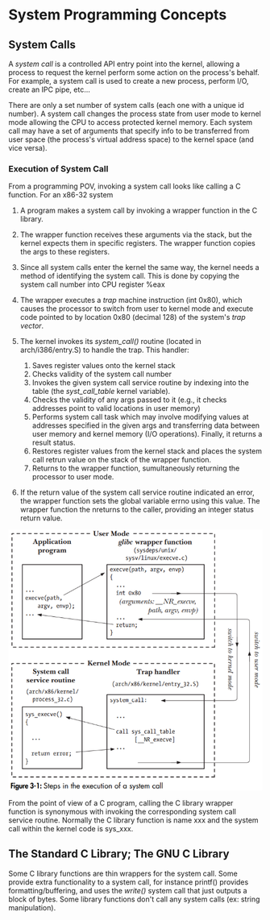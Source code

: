 # System Programming Concepts

## System Calls

A *system call* is a controlled API entry point into the kernel, allowing a process to request the kernel perform some action on the process's behalf. For example, a system call is used to create a new process, perform I/O, create an IPC pipe, etc...

There are only a set number of system calls (each one with a unique id number). A system call changes the process state from user mode to kernel mode allowing the CPU to access protected kernel memory. Each system call may have a set of arguments that specify info to be transferred from user space (the process's virtual address space) to the kernel space (and vice versa).

### Execution of System Call

From a programming POV, invoking a system call looks like calling a C function. For an x86-32 system

1. A program makes a system call by invoking a wrapper function in the C library.
2. The wrapper function receives these arguments via the stack, but the kernel expects them in specific registers. The wrapper function copies the args to these registers.
3. Since all system calls enter the kernel the same way, the kernel needs a method of identifying the system call. This is done by copying the system call number into CPU register %eax
4. The wrapper executes a *trap* machine instruction (int 0x80), which causes the processor to switch from user to kernel mode and execute code pointed to by location 0x80 (decimal 128) of the system's *trap vector*.
5. The kernel invokes its *system_call()* routine (located in arch/i386/entry.S) to handle the trap. This handler:
    
    1. Saves register values onto the kernel stack
    2. Checks validity of the system call number
    3. Invokes the given system call service routine by indexing into the table (the *syst_call_table* kernel variable).
    4. Checks the validity of any args passed to it (e.g., it checks addresses point to valid locations in user memory)
    5. Performs system call task which may involve modifying values at addresses specified in the given args and transferring data between user memory and kernel memory (I/O operations). Finally, it returns a result status.
    6. Restores register values from the kernel stack and places the system call retrun value on the stack of the wrapper function.
    7. Returns to the wrapper function, sumultaneously returning the processor to user mode.
6. If the return value of the system call service routine indicated an error, the wrapper function sets the global variable errno using this value. The wrapper function the nreturns to the caller, providing an integer status return value.

![sys call execution](./images/sys_call_exec.png)

From the point of view of a C program, calling the C library wrapper function is synonymous with invoking the corresponding system call service routine. Normally the C library function is name xxx and the system call within the kernel code is sys_xxx.

## The Standard C Library; The GNU C Library

Some C library functions are thin wrappers for the system call. Some provide extra functionality to a system call, for instance printf() provides formatting/buffering, and uses the *write()* system call that just outputs a block of bytes. Some library functions don't call any system calls (ex: string manipulation).
